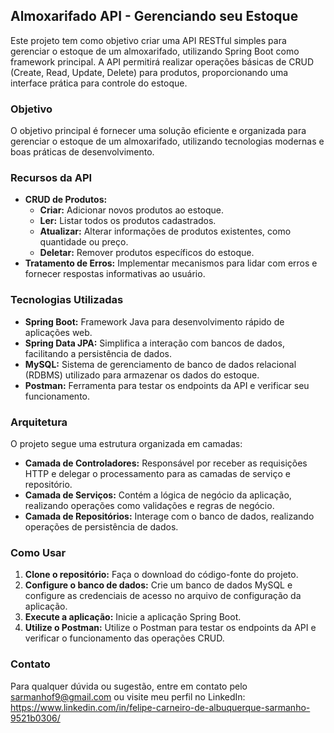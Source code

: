 ## Almoxarifado API - Gerenciando seu Estoque

Este projeto tem como objetivo criar uma API RESTful simples para gerenciar o estoque de um almoxarifado, utilizando Spring Boot como framework principal. A API permitirá realizar operações básicas de CRUD (Create, Read, Update, Delete) para produtos, proporcionando uma interface prática para controle do estoque.

### Objetivo

O objetivo principal é fornecer uma solução eficiente e organizada para gerenciar o estoque de um almoxarifado, utilizando tecnologias modernas e boas práticas de desenvolvimento.

### Recursos da API

* **CRUD de Produtos:**
    * **Criar:** Adicionar novos produtos ao estoque.
    * **Ler:** Listar todos os produtos cadastrados.
    * **Atualizar:** Alterar informações de produtos existentes, como quantidade ou preço.
    * **Deletar:** Remover produtos específicos do estoque.
* **Tratamento de Erros:** Implementar mecanismos para lidar com erros e fornecer respostas informativas ao usuário.

### Tecnologias Utilizadas

* **Spring Boot:** Framework Java para desenvolvimento rápido de aplicações web.
* **Spring Data JPA:** Simplifica a interação com bancos de dados, facilitando a persistência de dados.
* **MySQL:** Sistema de gerenciamento de banco de dados relacional (RDBMS) utilizado para armazenar os dados do estoque.
* **Postman:** Ferramenta para testar os endpoints da API e verificar seu funcionamento.

### Arquitetura

O projeto segue uma estrutura organizada em camadas:

* **Camada de Controladores:** Responsável por receber as requisições HTTP e delegar o processamento para as camadas de serviço e repositório.
* **Camada de Serviços:** Contém a lógica de negócio da aplicação, realizando operações como validações e regras de negócio.
* **Camada de Repositórios:** Interage com o banco de dados, realizando operações de persistência de dados.

### Como Usar

1. **Clone o repositório:** Faça o download do código-fonte do projeto.
2. **Configure o banco de dados:** Crie um banco de dados MySQL e configure as credenciais de acesso no arquivo de configuração da aplicação.
3. **Execute a aplicação:** Inicie a aplicação Spring Boot.
4. **Utilize o Postman:** Utilize o Postman para testar os endpoints da API e verificar o funcionamento das operações CRUD.


### Contato

Para qualquer dúvida ou sugestão, entre em contato pelo sarmanhof9@gmail.com ou visite meu perfil no LinkedIn: https://www.linkedin.com/in/felipe-carneiro-de-albuquerque-sarmanho-9521b0306/

